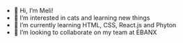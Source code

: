 - 👋 Hi, I’m Meli!
- 👀 I’m interested in cats and learning new things
- 🌱 I’m currently learning HTML, CSS, React.js and Phyton
- 💞️ I’m looking to collaborate on my team at EBANX

<!---
melivarg/melivarg is a ✨ special ✨ repository because its `README.md` (this file) appears on your GitHub profile.
You can click the Preview link to take a look at your changes.
--->

